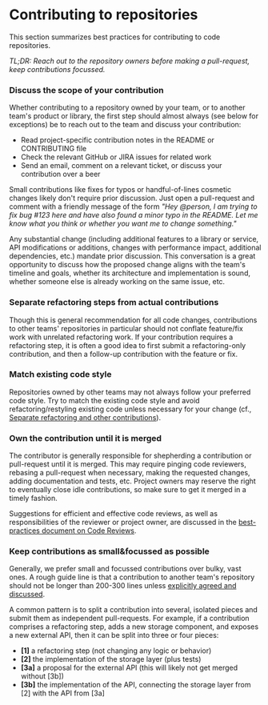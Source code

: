 # Contributing to repositories

This section summarizes best practices for contributing to code repositories.

*TL;DR: Reach out to the repository owners before making a pull-request, keep contributions focussed.*

### Discuss the scope of your contribution
Whether contributing to a repository owned by your team, or to another team's product or library, the first step should
almost always (see below for exceptions) be to reach out to the team and discuss your contribution:

- Read project-specific contribution notes in the README or CONTRIBUTING file
- Check the relevant GitHub or JIRA issues for related work
- Send an email, comment on a relevant ticket, or discuss your contribution over a beer

Small contributions like fixes for typos or handful-of-lines cosmetic changes likely don't require prior discussion.
Just open a pull-request and comment with a friendly message of the form *"Hey @person, I am trying to fix bug #123 here
and have also found a minor typo in the README. Let me know what you think or whether you want me to change something."*

Any substantial change (including additional features to a library or service, API modifications or additions, changes
with performance impact, additional dependencies, etc.) mandate prior discussion. This conversation is a great
opportunity to discuss how the proposed change aligns with the team's timeline and goals, whether its architecture and
implementation is sound, whether someone else is already working on the same issue, etc.


### Separate refactoring steps from actual contributions
Though this is general recommendation for all code changes, contributions to other teams' repositories in particular
should not conflate feature/fix work with unrelated refactoring work. If your contribution requires a refactoring step,
it is often a good idea to first submit a refactoring-only contribution, and then a follow-up contribution with the
feature or fix.


### Match existing code style
Repositories owned by other teams may not always follow your preferred code style. Try to match the existing code style
and avoid refactoring/restyling existing code unless necessary for your change (cf., [Separate refactoring and other
contributions](#separate-refactoring-and-other-contributions)).


### Own the contribution until it is merged
The contributor is generally responsible for shepherding a contribution or pull-request until it is merged. This may
require pinging code reviewers, rebasing a pull-request when necessary, making the requested changes, adding
documentation and tests, etc. Project owners may reserve the right to eventually close idle contributions, so make sure
to get it merged in a timely fashion.

Suggestions for efficient and effective code reviews, as well as responsibilities of the reviewer or project owner, are
discussed in the [best-practices document on Code Reviews](../code-reviews/readme.md).


### Keep contributions as small&focussed as possible
Generally, we prefer small and focussed contributions over bulky, vast ones. A rough guide line is that a contribution
to another team's repository should not be longer than 200-300 lines unless
[explicitly agreed and discussed](#discuss-the-scope-of-your-contributions).

A common pattern is to split a contribution into several, isolated pieces and submit them as independent pull-requests.
For example, if a contribution comprises a refactoring step, adds a new storage component, and exposes a new external
API, then it can be split into three or four pieces: 

- **[1]** a refactoring step (not changing any logic or behavior)
- **[2]** the implementation of the storage layer (plus tests)
- **[3a]** a proposal for the external API (this will likely not get merged without [3b])
- **[3b]** the implementation of the API, connecting the storage layer from [2] with the API from [3a]
